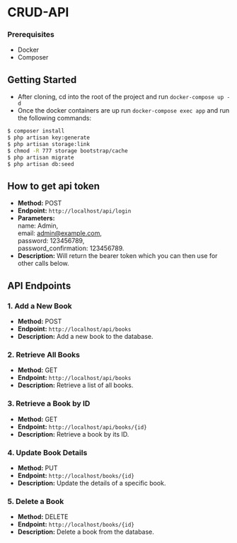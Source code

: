 # CRUD-API

### Prerequisites
- Docker
- Composer

## Getting Started
- After cloning, cd into the root of the project and run ```docker-compose up -d```
- Once the docker containers are up run ```docker-compose exec app``` and run the following commands: <br/>
```bash
$ composer install
$ php artisan key:generate
$ php artisan storage:link
$ chmod -R 777 storage bootstrap/cache
$ php artisan migrate
$ php artisan db:seed
```

## How to get api token
- **Method:** POST
- **Endpoint:** `http://localhost/api/login`
- **Parameters:** <br />
    name: Admin,<br/>
    email: admin@example.com,<br />
    password: 123456789,<br />
    password_confirmation: 123456789.
- **Description:** Will return the bearer token which you can then use for other calls below.

## API Endpoints


### 1. Add a New Book
- **Method:** POST
- **Endpoint:** `http://localhost/api/books`
- **Description:** Add a new book to the database.

### 2. Retrieve All Books
- **Method:** GET
- **Endpoint:** `http://localhost/api/books`
- **Description:** Retrieve a list of all books.

### 3. Retrieve a Book by ID
- **Method:** GET
- **Endpoint:** `http://localhost/api/books/{id}`
- **Description:** Retrieve a book by its ID.

### 4. Update Book Details
- **Method:** PUT
- **Endpoint:** `http://localhost/books/{id}`
- **Description:** Update the details of a specific book.

### 5. Delete a Book
- **Method:** DELETE
- **Endpoint:** `http://localhost/books/{id}`
- **Description:** Delete a book from the database.





